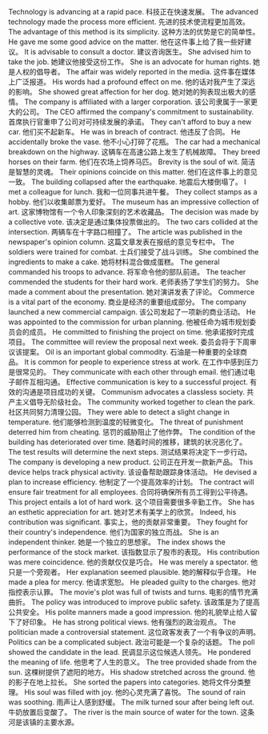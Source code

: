 Technology is advancing at a rapid pace. 科技正在快速发展。
The advanced technology made the process more efficient. 先进的技术使流程更加高效。
The advantage of this method is its simplicity. 这种方法的优势是它的简单性。
He gave me some good advice on the matter. 他在这件事上给了我一些好建议。
It is advisable to consult a doctor. 建议咨询医生。
She advised him to take the job. 她建议他接受这份工作。
She is an advocate for human rights. 她是人权的倡导者。
The affair was widely reported in the media. 这件事在媒体上广泛报道。
His words had a profound effect on me. 他的话对我产生了深远的影响。
She showed great affection for her dog. 她对她的狗表现出极大的感情。
The company is affiliated with a larger corporation. 该公司隶属于一家更大的公司。
The CEO affirmed the company's commitment to sustainability. 首席执行官重申了公司对可持续发展的承诺。
They can't afford to buy a new car. 他们买不起新车。
He was in breach of contract. 他违反了合同。
He accidentally broke the vase. 他不小心打碎了花瓶。
The car had a mechanical breakdown on the highway. 这辆车在高速公路上发生了机械故障。
They breed horses on their farm. 他们在农场上饲养马匹。
Brevity is the soul of wit. 简洁是智慧的灵魂。
Their opinions coincide on this matter. 他们在这件事上的意见一致。
The building collapsed after the earthquake. 地震后大楼倒塌了。
I met a colleague for lunch. 我和一位同事共进午餐。
They collect stamps as a hobby. 他们以收集邮票为爱好。
The museum has an impressive collection of art. 这家博物馆有一个令人印象深刻的艺术收藏品。
The decision was made by a collective vote. 该决定是通过集体投票做出的。
The two cars collided at the intersection. 两辆车在十字路口相撞了。
The article was published in the newspaper's opinion column. 这篇文章发表在报纸的意见专栏中。
The soldiers were trained for combat. 士兵们接受了战斗训练。
She combined the ingredients to make a cake. 她将材料混合做成蛋糕。
The general commanded his troops to advance. 将军命令他的部队前进。
The teacher commended the students for their hard work. 老师表扬了学生们的努力。
She made a comment about the presentation. 她对演讲发表了评论。
Commerce is a vital part of the economy. 商业是经济的重要组成部分。
The company launched a new commercial campaign. 该公司发起了一项新的商业活动。
He was appointed to the commission for urban planning. 他被任命为城市规划委员会的成员。
He committed to finishing the project on time. 他承诺按时完成项目。
The committee will review the proposal next week. 委员会将于下周审议该提案。
Oil is an important global commodity. 石油是一种重要的全球商品。
It is common for people to experience stress at work. 在工作中感到压力是很常见的。
They communicate with each other through email. 他们通过电子邮件互相沟通。
Effective communication is key to a successful project. 有效的沟通是项目成功的关键。
Communism advocates a classless society. 共产主义倡导无阶级社会。
The community worked together to clean the park. 社区共同努力清理公园。
They were able to detect a slight change in temperature. 他们能够检测到温度的轻微变化。
The threat of punishment deterred him from cheating. 惩罚的威胁阻止了他作弊。
The condition of the building has deteriorated over time. 随着时间的推移，建筑的状况恶化了。
The test results will determine the next steps. 测试结果将决定下一步行动。
The company is developing a new product. 公司正在开发一款新产品。
This device helps track physical activity. 该设备帮助跟踪身体活动。
He devised a plan to increase efficiency. 他制定了一个提高效率的计划。
The contract will ensure fair treatment for all employees. 合同将确保所有员工得到公平待遇。
This project entails a lot of hard work. 这个项目需要很多辛勤工作。
She has an esthetic appreciation for art. 她对艺术有美学上的欣赏。
Indeed, his contribution was significant. 事实上，他的贡献非常重要。
They fought for their country's independence. 他们为国家的独立而战。
She is an independent thinker. 她是一个独立的思想家。
The index shows the performance of the stock market. 该指数显示了股市的表现。
His contribution was mere coincidence. 他的贡献仅仅是巧合。
He was merely a spectator. 他只是一个旁观者。
Her explanation seemed plausible. 她的解释似乎合理。
He made a plea for mercy. 他请求宽恕。
He pleaded guilty to the charges. 他对指控表示认罪。
The movie's plot was full of twists and turns. 电影的情节充满曲折。
The policy was introduced to improve public safety. 该政策是为了提高公共安全。
His polite manners made a good impression. 他的礼貌举止给人留下了好印象。
He has strong political views. 他有强烈的政治观点。
The politician made a controversial statement. 这位政客发表了一个有争议的声明。
Politics can be a complicated subject. 政治可能是一个复杂的话题。
The poll showed the candidate in the lead. 民调显示这位候选人领先。
He pondered the meaning of life. 他思考了人生的意义。
The tree provided shade from the sun. 这棵树提供了遮阳的地方。
His shadow stretched across the ground. 他的影子在地上拉长。
She sorted the papers into categories. 她将文件分类整理。
His soul was filled with joy. 他的心灵充满了喜悦。
The sound of rain was soothing. 雨声让人感到舒缓。
The milk turned sour after being left out. 牛奶放置后变酸了。
The river is the main source of water for the town. 这条河是该镇的主要水源。
